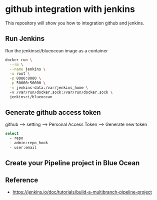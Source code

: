 # github integration with jenkins

This repository will show you how to integration github and jenkins.

## Run Jenkins

Run the jenkinsci/blueocean image as a container
```bash
docker run \
  --rm \
  --name jenkins \
  -u root \
  -p 8080:8080 \
  -p 50000:50000 \
  -v jenkins-data:/var/jenkins_home \ 
  -v /var/run/docker.sock:/var/run/docker.sock \
  jenkinsci/blueocean
```

## Generate github access token
github --> setting --> Personal Access Token --> Generate new token
```bash
select
  - repo
  - admin:repo_hook
  - user:email
```

## Create your Pipeline project in Blue Ocean

## Reference
  * https://jenkins.io/doc/tutorials/build-a-multibranch-pipeline-project
